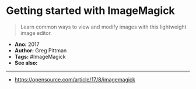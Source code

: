 # Getting started with ImageMagick

> Learn common ways to view and modify images with this lightweight image editor.

- **Ano:** 2017
- **Author:** Greg Pittman
- **Tags:** #ImageMagick
- **See also:**

---

- https://opensource.com/article/17/8/imagemagick


